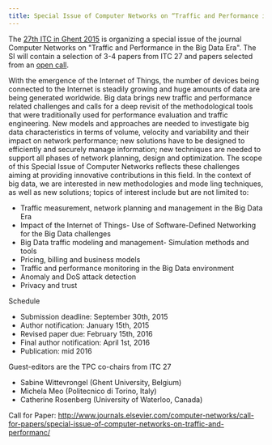 ```yaml
---
title: Special Issue of Computer Networks on “Traffic and Performance in the Big Data Era”
---
```


The [27th ITC in Ghent 2015](http://www.itc27.org/ "Opens external link in new window") is organizing a special issue of the journal Computer Networks on "Traffic and Performance in the Big Data Era". The SI will contain a selection of 3-4 papers from ITC 27 and papers selected from an [open call](http://www.journals.elsevier.com/computer-networks/call-for-papers/special-issue-of-computer-networks-on-traffic-and-performanc/ "Opens external link in new window").

With the emergence of the Internet of Things, the number of devices being connected to the Internet is steadily growing and huge amounts of data are being generated worldwide. Big data brings new traffic and performance related challenges and calls for a deep revisit of the methodological tools that were traditionally used for performance evaluation and traffic engineering. New models and approaches are needed to investigate big data characteristics in terms of volume, velocity and variability and their impact on network performance; new solutions have to be designed to efficiently and securely manage information; new techniques are needed to support all phases of network planning, design and optimization. The scope of this Special Issue of Computer Networks reflects these challenges aiming at providing innovative contributions in this field. In the context of big data, we are interested in new methodologies and mode ling techniques, as well as new solutions; topics of interest include but are not limited to:

  * Traffic measurement, network planning and management in the Big Data Era
  * Impact of the Internet of Things- Use of Software-Defined Networking for the Big Data challenges
  * Big Data traffic modeling and management- Simulation methods and tools
  * Pricing, billing and business models
  * Traffic and performance monitoring in the Big Data environment
  * Anomaly and DoS attack detection
  * Privacy and trust



Schedule


  * Submission deadline: September 30th, 2015
  * Author notification: January 15th, 2015
  * Revised paper due: February 15th, 2016
  * Final author notification: April 1st, 2016
  * Publication: mid 2016



Guest-editors are the TPC co-chairs from ITC 27

  * Sabine Wittevrongel (Ghent University, Belgium)
  * Michela Meo (Politecnico di Torino, Italy)
  * Catherine Rosenberg (University of Waterloo, Canada)




Call for Paper: <http://www.journals.elsevier.com/computer-networks/call-for-papers/special-issue-of-computer-networks-on-traffic-and-performanc/>